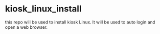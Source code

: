 # kiosk_linux_install
this repo will be used to install kiosk Linux. It will be used to auto login and open a web browser.
